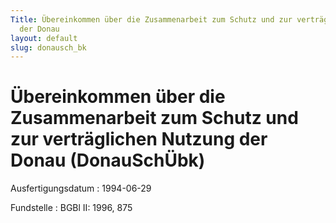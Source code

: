 ```yaml
---
Title: Übereinkommen über die Zusammenarbeit zum Schutz und zur verträglichen Nutzung
  der Donau
layout: default
slug: donausch_bk
---
```


# Übereinkommen über die Zusammenarbeit zum Schutz und zur verträglichen Nutzung der Donau (DonauSchÜbk)

Ausfertigungsdatum
:   1994-06-29

Fundstelle
:   BGBl II: 1996, 875

